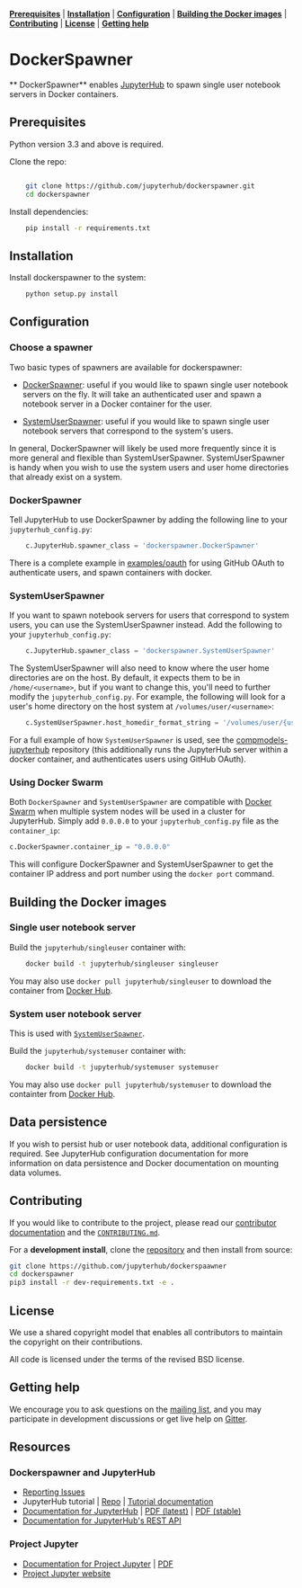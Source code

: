 **[Prerequisites](#prerequisites)** |
**[Installation](#installation)** |
**[Configuration](#configuration)** |
**[Building the Docker images](#building-the-docker-images)** |
**[Contributing](#contributing)** |
**[License](#license)** |
**[Getting help](#getting-help)**


# DockerSpawner

** DockerSpawner** enables [JupyterHub](https://github.com/jupyterhub/jupyterhub) 
to spawn single user notebook servers in Docker containers.


## Prerequisites

Python version 3.3 and above is required.

Clone the repo:

```bash

    git clone https://github.com/jupyterhub/dockerspawner.git
    cd dockerspawner
```

Install dependencies:

```bash
    pip install -r requirements.txt
```


## Installation

Install dockerspawner to the system:

```bash
    python setup.py install
```


## Configuration

### Choose a spawner

Two basic types of spawners are available for dockerspawner:

- [DockerSpawner](#DockerSpawner): useful if you would like to spawn 
  single user notebook servers on the fly. It will take an
  authenticated user and spawn a notebook server in a Docker container
  for the user.

- [SystemUserSpawner](#SystemUserSpawner): useful if you would like to
  spawn single user notebook servers that correspond to the system's 
  users.

In general, DockerSpawner will likely be used more frequently since it
is more general and flexible than SystemUserSpawner. SystemUserSpawner
is handy when you wish to use the system users and user home directories
that already exist on a system.

### DockerSpawner

Tell JupyterHub to use DockerSpawner by adding the following line to 
your `jupyterhub_config.py`:

```python
    c.JupyterHub.spawner_class = 'dockerspawner.DockerSpawner'
```

There is a complete example in [examples/oauth](examples/oauth) for
using GitHub OAuth to authenticate users, and spawn containers with docker.

### SystemUserSpawner

If you want to spawn notebook servers for users that correspond to system users,
you can use the SystemUserSpawner instead. Add the following to your
`jupyterhub_config.py`:

```python
    c.JupyterHub.spawner_class = 'dockerspawner.SystemUserSpawner'
```

The SystemUserSpawner will also need to know where the user home directories
are on the host. By default, it expects them to be in `/home/<username>`, but if
you want to change this, you'll need to further modify the
`jupyterhub_config.py`. For example, the following will look for a user's home
directory on the host system at `/volumes/user/<username>`:

```python
    c.SystemUserSpawner.host_homedir_format_string = '/volumes/user/{username}'
```

For a full example of how `SystemUserSpawner` is used, see the
[compmodels-jupyterhub](https://github.com/jhamrick/compmodels-jupyterhub)
repository (this additionally runs the JupyterHub server within a docker
container, and authenticates users using GitHub OAuth).

### Using Docker Swarm

Both `DockerSpawner` and `SystemUserSpawner` are compatible with
[Docker Swarm](https://docs.docker.com/swarm/) when multiple system
nodes will be used in a cluster for JupyterHub. Simply add `0.0.0.0`
to your `jupyterhub_config.py` file as the `container_ip`:

```python
c.DockerSpawner.container_ip = "0.0.0.0"
```

This will configure DockerSpawner and SystemUserSpawner to get
the container IP address and port number using the `docker port`
command.


## Building the Docker images

### Single user notebook server

Build the `jupyterhub/singleuser` container with:

```bash
    docker build -t jupyterhub/singleuser singleuser
```

You may also use `docker pull jupyterhub/singleuser` to download the
container from [Docker Hub](https://registry.hub.docker.com/u/jupyterhub/singleuser/).

### System user notebook server

This is used with [`SystemUserSpawner`](#systemuserspawner).

Build the `jupyterhub/systemuser` container with:

```bash
    docker build -t jupyterhub/systemuser systemuser
```

You may also use `docker pull jupyterhub/systemuser` to download the
containter from [Docker Hub](https://registry.hub.docker.com/u/jupyterhub/systemuser/).


## Data persistence

If you wish to persist hub or user notebook data, additional configuration
is required. See JupyterHub configuration documentation for more
information on data persistence and Docker documentation on mounting
data volumes.


## Contributing

If you would like to contribute to the project, please read our 
[contributor documentation](http://jupyter.readthedocs.io/en/latest/contributor/content-contributor.html)
and the [`CONTRIBUTING.md`](CONTRIBUTING.md).

For a **development install**, clone the [repository](https://github.com/jupyterhub/dockerspawner) 
and then install from source:

```bash
git clone https://github.com/jupyterhub/dockerspaawner
cd dockerspawner
pip3 install -r dev-requirements.txt -e .
```


## License

We use a shared copyright model that enables all contributors to maintain the
copyright on their contributions.

All code is licensed under the terms of the revised BSD license.


## Getting help

We encourage you to ask questions on the [mailing list](https://groups.google.com/forum/#!forum/jupyter),
and you may participate in development discussions or get live help on 
[Gitter](https://gitter.im/jupyterhub/jupyterhub).


## Resources

### Dockerspawner and JupyterHub

- [Reporting Issues](https://github.com/jupyterhub/dockerspawner/issues)
- JupyterHub tutorial | [Repo](https://github.com/jupyterhub/jupyterhub-tutorial)
  | [Tutorial documentation](http://jupyterhub-tutorial.readthedocs.io/en/latest/)
- [Documentation for JupyterHub](http://jupyterhub.readthedocs.io/en/latest/) | [PDF (latest)](https://media.readthedocs.org/pdf/jupyterhub/latest/jupyterhub.pdf) | [PDF (stable)](https://media.readthedocs.org/pdf/jupyterhub/stable/jupyterhub.pdf)
- [Documentation for JupyterHub's REST API](http://petstore.swagger.io/?url=https://raw.githubusercontent.com/jupyter/jupyterhub/master/docs/rest-api.yml#/default)

### Project Jupyter

- [Documentation for Project Jupyter](http://jupyter.readthedocs.io/en/latest/index.html) | [PDF](https://media.readthedocs.org/pdf/jupyter/latest/jupyter.pdf)
- [Project Jupyter website](https://jupyter.org)